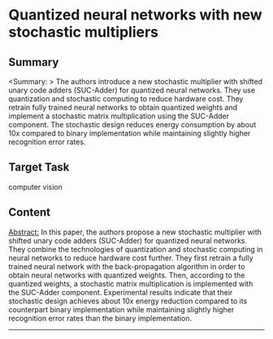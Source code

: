 # Quantized neural networks with new stochastic multipliers

## Summary

<Summary: > The authors introduce a new stochastic multiplier with shifted unary code adders (SUC-Adder) for quantized neural networks. They use quantization and stochastic computing to reduce hardware cost. They retrain fully trained neural networks to obtain quantized weights and implement a stochastic matrix multiplication using the SUC-Adder component. The stochastic design reduces energy consumption by about 10x compared to binary implementation while maintaining slightly higher recognition error rates.


## Target Task

computer vision

## Content

<Abstract:> In this paper, the authors propose a new stochastic multiplier with shifted unary code adders (SUC-Adder) for quantized neural networks. They combine the technologies of quantization and stochastic computing in neural networks to reduce hardware cost further. They first retrain a fully trained neural network with the back-propagation algorithm in order to obtain neural networks with quantized weights. Then, according to the quantized weights, a stochastic matrix multiplication is implemented with the SUC-Adder component. Experimental results indicate that their stochastic design achieves about 10x energy reduction compared to its counterpart binary implementation while maintaining slightly higher recognition error rates than the binary implementation.



---

